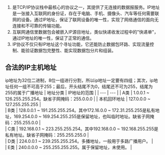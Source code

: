 1. 是TCP/IP协议栈中最核心的协议之一，其提供了无连接的数据报服务。IP地址是一张接入互联网的身份证，存在于电脑、手机、摄像头、汽车等任何需要联网的设备。通过IP地址，保证了联网设备的唯一性，实现了网络通信的面向无连接和不可靠的传输功能。
2. 互联网通信里数据包会被嵌入IP源目地址，类似快递收发过程中的"快递单"，通过IP地址的唯一性，保证了正常的通信。
3. IP协议不仅只有IP地址这个寻址功能，它还能防止数据包环路、实现流量控制、能验证数据包完整性、能实现数据包分片和组装。

## 合法的IP主机地址
ip地址为32位二进制，8位一组进行分割，所以ip地址一定要有四组；其次，ip地址任何一组不可高于255；最后，开头结尾不为0，结尾还不可为255，结尾为255的属于广播地址
| 地址分类 | IP地址的范围 |
| --- | --- |
| A类 | 1.0.0.1 ~ 126.255.255.254。缺省子网掩码：255.0.0.0 |
| 本机回环地址 | 127.0.0.0 ~ 127.255.255.255 |  
| B类 | 128.0.0.1 ~ 191.255.255.254。其中172.16.0.0 ~ 172.31.255.255是私有地址，169.254.0.0 ~ 169.254.255.255是保留地址，也叫临时地址。缺省子网掩码：255.255.0.0 |  
| C类 | 192.168.0.1 ~ 223.255.255.254。其中192.168.0.0 ~ 192.168.255.255是私有地址。缺省子网掩码：255.255.255.0 |  
| D类 | 224.0.0.1 ~ 239.255.255.254。多播地址，一般用于多路广播用户。 |  
| E类 | 240.0.0.0 ~ 255.255.255.255。属于保留地址，未使用。 |  
